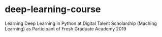 # deep-learning-course
Learning Deep Learning in Python at Digital Talent Scholarship (Maching Learning) as Participant of Fresh Graduate Academy 2019
